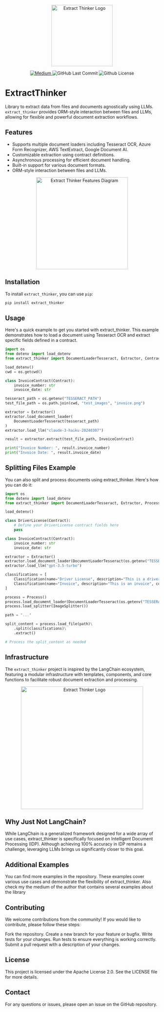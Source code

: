 <p align="center">
  <img src="https://github.com/enoch3712/Open-DocLLM/assets/9283394/41d9d151-acb5-44da-9c10-0058f76c2512" alt="Extract Thinker Logo" width="200"/>
</p>
<p align="center">
<a href="https://medium.com/@enoch3712">
    <img alt="Medium" src="https://img.shields.io/badge/Medium-12100E?style=flat&logo=medium&logoColor=white" />
</a>
<img alt="GitHub Last Commit" src="https://img.shields.io/github/last-commit/enoch3712/Open-DocLLM" />
<img alt="Github License" src="https://img.shields.io/badge/License-Apache%202.0-blue.svg" />
</p>

# ExtractThinker

Library to extract data from files and documents agnostically using LLMs. `extract_thinker` provides ORM-style interaction between files and LLMs, allowing for flexible and powerful document extraction workflows.

## Features

- Supports multiple document loaders including Tesseract OCR, Azure Form Recognizer, AWS TextExtract, Google Document AI.
- Customizable extraction using contract definitions.
- Asynchronous processing for efficient document handling.
- Built-in support for various document formats.
- ORM-style interaction between files and LLMs.

<p align="center">
  <img src="https://github.com/enoch3712/Open-DocLLM/assets/9283394/b1b8800c-3c55-4ee5-92fe-b8b663c7a81f" alt="Extract Thinker Features Diagram" width="300"/>
</p>

## Installation

To install `extract_thinker`, you can use `pip`:

```bash
pip install extract_thinker
```

## Usage
Here's a quick example to get you started with extract_thinker. This example demonstrates how to load a document using Tesseract OCR and extract specific fields defined in a contract.

```python
import os
from dotenv import load_dotenv
from extract_thinker import DocumentLoaderTesseract, Extractor, Contract

load_dotenv()
cwd = os.getcwd()

class InvoiceContract(Contract):
    invoice_number: str
    invoice_date: str

tesseract_path = os.getenv("TESSERACT_PATH")
test_file_path = os.path.join(cwd, "test_images", "invoice.png")

extractor = Extractor()
extractor.load_document_loader(
    DocumentLoaderTesseract(tesseract_path)
)
extractor.load_llm("claude-3-haiku-20240307")

result = extractor.extract(test_file_path, InvoiceContract)

print("Invoice Number: ", result.invoice_number)
print("Invoice Date: ", result.invoice_date)
```

## Splitting Files Example
You can also split and process documents using extract_thinker. Here's how you can do it:

```python
import os
from dotenv import load_dotenv
from extract_thinker import DocumentLoaderTesseract, Extractor, Process, Classification, ImageSplitter

load_dotenv()

class DriverLicense(Contract):
    # Define your DriverLicense contract fields here
    pass

class InvoiceContract(Contract):
    invoice_number: str
    invoice_date: str

extractor = Extractor()
extractor.load_document_loader(DocumentLoaderTesseract(os.getenv("TESSERACT_PATH")))
extractor.load_llm("gpt-3.5-turbo")

classifications = [
    Classification(name="Driver License", description="This is a driver license", contract=DriverLicense, extractor=extractor),
    Classification(name="Invoice", description="This is an invoice", contract=InvoiceContract, extractor=extractor)
]

process = Process()
process.load_document_loader(DocumentLoaderTesseract(os.getenv("TESSERACT_PATH")))
process.load_splitter(ImageSplitter())

path = "..."

split_content = process.load_file(path)\
    .split(classifications)\
    .extract()

# Process the split_content as needed
```

## Infrastructure

The `extract_thinker` project is inspired by the LangChain ecosystem, featuring a modular infrastructure with templates, components, and core functions to facilitate robust document extraction and processing. 

<p align="center">
  <img src="https://github.com/enoch3712/Open-DocLLM/assets/9283394/996fb2de-0558-4f13-ab3d-7ea56a593951" alt="Extract Thinker Logo" width="400"/>
</p>

## Why Just Not LangChain?
While LangChain is a generalized framework designed for a wide array of use cases, extract_thinker is specifically focused on Intelligent Document Processing (IDP). Although achieving 100% accuracy in IDP remains a challenge, leveraging LLMs brings us significantly closer to this goal.

## Additional Examples
You can find more examples in the repository. These examples cover various use cases and demonstrate the flexibility of extract_thinker. Also check my the medium of the author that contains several examples about the library

## Contributing
We welcome contributions from the community! If you would like to contribute, please follow these steps:

Fork the repository.
Create a new branch for your feature or bugfix.
Write tests for your changes.
Run tests to ensure everything is working correctly.
Submit a pull request with a description of your changes.

## License
This project is licensed under the Apache License 2.0. See the LICENSE file for more details.

## Contact
For any questions or issues, please open an issue on the GitHub repository.
